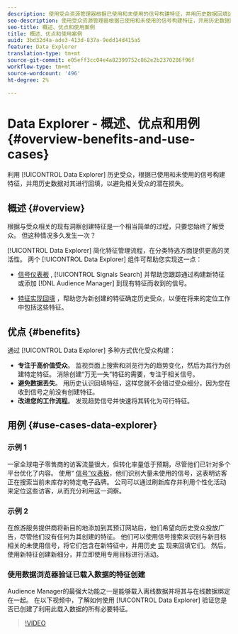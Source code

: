 ```yaml
---
description: 使用受众资源管理器根据已使用和未使用的信号构建特征，并用历史数据回填这些特征，以避免相关受众的潜在损失，从而利用历史数据。
seo-description: 使用受众资源管理器根据已使用和未使用的信号构建特征，并用历史数据回填这些特征，以避免相关受众的潜在损失，从而利用历史数据。
seo-title: 概述、优点和使用案例
title: 概述、优点和使用案例
uuid: 3bd32d4a-ade3-413d-837a-9edd14d415a5
feature: Data Explorer
translation-type: tm+mt
source-git-commit: e05eff3cc04e4a82399752c862e2b2370286f96f
workflow-type: tm+mt
source-wordcount: '496'
ht-degree: 2%

---
```



# Data Explorer - 概述、优点和用例 {#overview-benefits-and-use-cases}

利用 [!UICONTROL Data Explorer] 历史受众，根据已使用和未使用的信号构建特征，并用历史数据对其进行回填，以避免相关受众的潜在损失。

## 概述 {#overview}

根据与受众相关的现有洞察创建特征是一个相当简单的过程，只要您始终了解受众。 但这种情况多久发生一次？

[!UICONTROL Data Explorer] 简化特征管理流程，在分类特选方面提供更高的灵活性。 两个 [!UICONTROL Data Explorer] 组件可帮助您实现这一点：

* [信号仪表板](../../features/data-explorer/data-explorer-signals-dashboard.md) , [!UICONTROL Signals Search] 并帮助您跟踪通过构建新特征或添加 [!DNL Audience Manager] 到现有特征而收到的信号。

* [特征实现回填](../../features/data-explorer/data-explorer-trait-backfill.md) ，帮助您为新创建的特征确定历史受众，以便在将来的定位工作中包括这些特征。

## 优点 {#benefits}

通过 [!UICONTROL Data Explorer] 多种方式优化受众构建：

* **专注于高价值受众**。 监视页面上搜索和浏览行为的趋势变化，然后为其行为创建特定特征。 消除创建“万无一失”特征的需要，专注于相关信号。
* **避免数据丢失**。 用历史认识回填特征，这样您就不会错过受众细分，因为您在收到信号之前没有创建特征。
* **改进您的工作流程**。 发现趋势信号并快速将其转化为可行特征。

## 用例 {#use-cases-data-explorer}

### 示例 1

一家全球电子零售商的访客流量很大，但转化率量低于预期，尽管他们已针对多个平台优化了内容。 使用“ [信号”仪表板](../../features/data-explorer/data-explorer-signals-dashboard.md)，他们识别大量未使用的信号，这表明访客正在搜索当前未库存的特定电子品牌。 公司可以通过刷新库存并利用个性化活动来定位这些访客，从而充分利用这一洞察。

### 示例 2

在旅游服务提供商将新目的地添加到其预订网站后，他们希望向历史受众投放广告，尽管他们没有任何为其创建的特征。 他们可以使用信号搜索来识别与新目标相关的未使用信号，将它们包含在新特征中，并用历史 [实](../../features/data-explorer/data-explorer-trait-backfill.md) 现来回填它们。 然后，使用新特征创建新细分，并立即使用专用目标进行活动。

### 使用数据浏览器验证已载入数据的特征创建

Audience Manager的最强大功能之一是能够载入离线数据并将其与在线数据绑定在一起。 在以下视频中，了解如何使用 [!UICONTROL Data Explorer] 验证您是否已创建了利用此载入数据的所有必要特征。

>[!VIDEO](https://video.tv.adobe.com/v/25149/)
